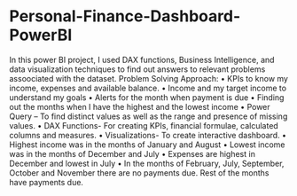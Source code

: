 # Personal-Finance-Dashboard-PowerBI
In this power BI project, I used DAX functions, Business Intelligence, and data visualization techniques to find out answers to relevant problems assoociated with the dataset. Problem Solving Approach:
• KPIs to know my income, expenses and available balance.
• Income and my target income to understand my goals
• Alerts for the month when payment is due
• Finding out the months when I have the highest and the lowest income
• Power Query – To find distinct values as well as the range and presence of missing values.
• DAX Functions- For creating KPIs, financial formulae, calculated columns and measures.
• Visualizations- To create interactive dashboard.
• Highest income was in the months of January and August
• Lowest income was in the months of December and July
• Expenses are highest in December and lowest in July
• In the months of February, July, September, October and November there are no payments due. 
 Rest of the months have payments due.
